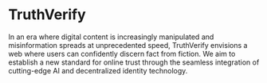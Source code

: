# TruthVerify
In an era where digital content is increasingly manipulated and misinformation spreads at unprecedented speed, TruthVerify envisions a web where users can confidently discern fact from fiction. We aim to establish a new standard for online trust through the seamless integration of cutting-edge AI and decentralized identity technology.
